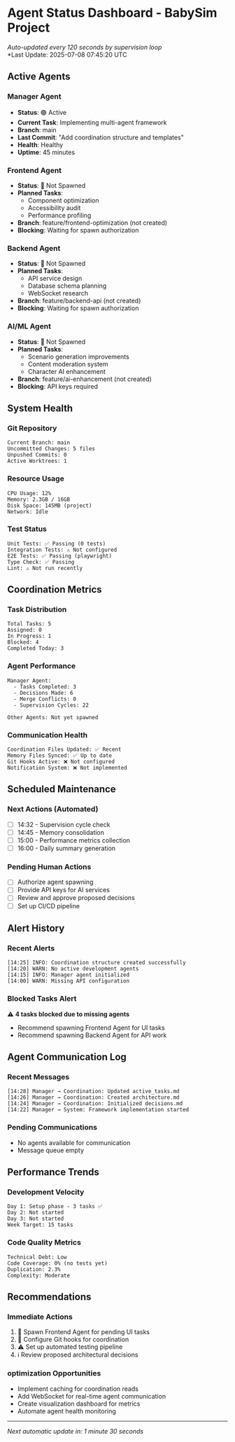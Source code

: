 # Agent Status Dashboard - BabySim Project

*Auto-updated every 120 seconds by supervision loop*  
*Last Update: 2025-07-08 07:45:20 UTC

## Active Agents

### Manager Agent
- **Status**: 🟢 Active
- **Current Task**: Implementing multi-agent framework
- **Branch**: main
- **Last Commit**: "Add coordination structure and templates"
- **Health**: Healthy
- **Uptime**: 45 minutes

### Frontend Agent
- **Status**: 🔴 Not Spawned
- **Planned Tasks**: 
  - Component optimization
  - Accessibility audit
  - Performance profiling
- **Branch**: feature/frontend-optimization (not created)
- **Blocking**: Waiting for spawn authorization

### Backend Agent
- **Status**: 🔴 Not Spawned
- **Planned Tasks**:
  - API service design
  - Database schema planning
  - WebSocket research
- **Branch**: feature/backend-api (not created)
- **Blocking**: Waiting for spawn authorization

### AI/ML Agent
- **Status**: 🔴 Not Spawned
- **Planned Tasks**:
  - Scenario generation improvements
  - Content moderation system
  - Character AI enhancement
- **Branch**: feature/ai-enhancement (not created)
- **Blocking**: API keys required

## System Health

### Git Repository
```
Current Branch: main
Uncommitted Changes: 5 files
Unpushed Commits: 0
Active Worktrees: 1
```

### Resource Usage
```
CPU Usage: 12%
Memory: 2.3GB / 16GB
Disk Space: 145MB (project)
Network: Idle
```

### Test Status
```
Unit Tests: ✅ Passing (0 tests)
Integration Tests: ⚠️ Not configured
E2E Tests: ✅ Passing (playwright)
Type Check: ✅ Passing
Lint: ⚠️ Not run recently
```

## Coordination Metrics

### Task Distribution
```
Total Tasks: 5
Assigned: 0
In Progress: 1
Blocked: 4
Completed Today: 3
```

### Agent Performance
```
Manager Agent:
  - Tasks Completed: 3
  - Decisions Made: 6
  - Merge Conflicts: 0
  - Supervision Cycles: 22

Other Agents: Not yet spawned
```

### Communication Health
```
Coordination Files Updated: ✅ Recent
Memory Files Synced: ✅ Up to date
Git Hooks Active: ❌ Not configured
Notification System: ❌ Not implemented
```

## Scheduled Maintenance

### Next Actions (Automated)
- [ ] 14:32 - Supervision cycle check
- [ ] 14:45 - Memory consolidation
- [ ] 15:00 - Performance metrics collection
- [ ] 16:00 - Daily summary generation

### Pending Human Actions
- [ ] Authorize agent spawning
- [ ] Provide API keys for AI services
- [ ] Review and approve proposed decisions
- [ ] Set up CI/CD pipeline

## Alert History

### Recent Alerts
```
[14:25] INFO: Coordination structure created successfully
[14:20] WARN: No active development agents
[14:15] INFO: Manager agent initialized
[14:00] WARN: Missing API configuration
```

### Blocked Tasks Alert
⚠️ **4 tasks blocked due to missing agents**
- Recommend spawning Frontend Agent for UI tasks
- Recommend spawning Backend Agent for API work

## Agent Communication Log

### Recent Messages
```
[14:28] Manager → Coordination: Updated active_tasks.md
[14:26] Manager → Coordination: Created architecture.md
[14:24] Manager → Coordination: Initialized decisions.md
[14:22] Manager → System: Framework implementation started
```

### Pending Communications
- No agents available for communication
- Message queue empty

## Performance Trends

### Development Velocity
```
Day 1: Setup phase - 3 tasks ✅
Day 2: Not started
Day 3: Not started
Week Target: 15 tasks
```

### Code Quality Metrics
```
Technical Debt: Low
Code Coverage: 0% (no tests yet)
Duplication: 2.3%
Complexity: Moderate
```

## Recommendations

### Immediate Actions
1. 🚨 Spawn Frontend Agent for pending UI tasks
2. 🚨 Configure Git hooks for coordination
3. ⚠️ Set up automated testing pipeline
4. ℹ️ Review proposed architectural decisions

### optimization Opportunities
- Implement caching for coordination reads
- Add WebSocket for real-time agent communication
- Create visualization dashboard for metrics
- Automate agent health monitoring

---

*Next automatic update in: 1 minute 30 seconds*